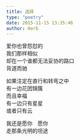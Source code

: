 ```yaml
---  
title: 选择  
type: "poetry"  
date: 2015-11-15 13:35:46  
author: Herb  
---  
```

爱你也曾怨怼的  
我们那样相似  
却在一个谁都无法妥协的路口  
背道而驰  

如果注定在直行和转弯之中  
有一边花团锦簇  
而且幸福  
有一边只有星星  
或者只有云  

我还是愿你　愿你  
走那条光明的坦途